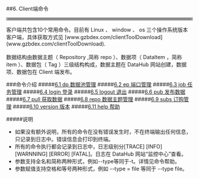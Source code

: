 ##6. Client端命令
<hr style=" border:4px solid #A9A9A9;" /> 
客户端共包含10个常用命令。目前有 Linux 、 window 、 os 三个操作系统版本客户端，具体获取方式见 [www.gzbdex.com/clientToolDownload](www.gzbdex.com/clientToolDownload).    
<br></br>
数据结构由数据主题（ Repository ,简称 repo ）、数据项（ DataItem ，简称 item ）、数据包（ Tag ）三级结构构成，数据主题在 DataHub 网站创建，数据项、数据包在 Client 端发布。     
 
###命令介绍
#####[6.1 dp 数据池管理](dp.md)
#####[6.2 ep 端口管理](ep.md)
#####[6.3 job 任务管理](job.md)
#####[6.4 login 登录](login.md)
#####[6.5 logout  退出](logout.md)
#####[6.6 pub  发布数据](pub.md)
#####[6.7 pull 获取数据](pull.md)
#####[6.8 repo  数据主题管理](repo.md)
#####[6.9 subs 订购管理](subs.md)
#####[6.10 version  版本](version.md)
#####[6.11 help  帮助](help.md)    

#####说明
* 如果没有额外说明，所有的命令在没有错误发生时，不在终端输出任何信息，只记录到日志中。错误信息会打印到终端。
* 所有的命令执行都会记录到日志中，日志级别分[TRACE] [INFO] [WARNNING] [ERROR] [FATAL]。日志在 DataHub 网站“监控中心”查看。
* 参数支持全名和简称两种形式，例如--type等同于-t。详情见命令帮助。
* 参数赋值支持空格和等号两种形式，例如 --type = file 等同于 --type file。
